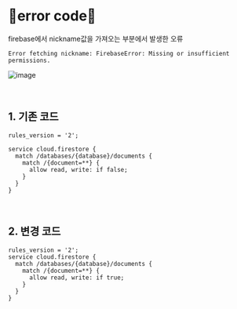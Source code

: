 # 🚨error code🚨
firebase에서 nickname값을 가져오는 부분에서 발생한 오류
```
Error fetching nickname: FirebaseError: Missing or insufficient permissions.
```
![image](https://github.com/limhyerin/StudyNote/assets/70150896/6f18f879-d8d9-48a0-92f2-2cf23bccd5a1)

<br/>

## 1. 기존 코드
```
rules_version = '2';

service cloud.firestore {
  match /databases/{database}/documents {
    match /{document=**} {
      allow read, write: if false;
    }
  }
}
```

<br/>

## 2. 변경 코드
```
rules_version = '2';
service cloud.firestore {
  match /databases/{database}/documents {
    match /{document=**} {
      allow read, write: if true;
    }
  }
}
```
